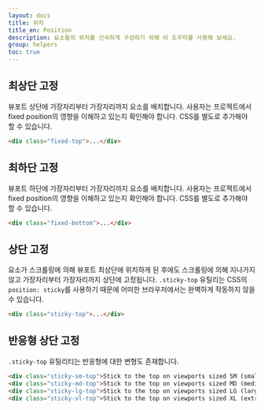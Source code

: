 ```yaml
---
layout: docs
title: 위치
title_en: Position
description: 요소들의 위치를 신속하게 구성하기 위해 이 도우미를 사용해 보세요.
group: helpers
toc: true
---
```


## 최상단 고정

뷰포트 상단에 가장자리부터 가장자리까지 요소를 배치합니다. 사용자는 프로젝트에서 fixed position의 영향을 이해하고 있는지 확인해야 합니다. CSS를 별도로 추가해야 할 수 있습니다.

```html
<div class="fixed-top">...</div>
```

## 최하단 고정

뷰포트 하단에 가장자리부터 가장자리까지 요소를 배치합니다. 사용자는 프로젝트에서 fixed position의 영향을 이해하고 있는지 확인해야 합니다. CSS를 별도로 추가해야 할 수 있습니다.

```html
<div class="fixed-bottom">...</div>
```

## 상단 고정

요소가 스크롤링에 의해 뷰포트 최상단에 위치하게 된 후에도 스크롤링에 의해 지나가지 않고 가장자리부터 가장자리까지 상단에 고정됩니다. `.sticky-top` 유틸리는 CSS의 `position: sticky`를 사용하기 때문에 어떠한 브라우저에서는 완벽하게 작동하지 않을 수 있습니다.


```html
<div class="sticky-top">...</div>
```

## 반응형 상단 고정

`.sticky-top` 유틸리티는 반응형에 대한 변형도 존재합니다.

```html
<div class="sticky-sm-top">Stick to the top on viewports sized SM (small) or wider</div>
<div class="sticky-md-top">Stick to the top on viewports sized MD (medium) or wider</div>
<div class="sticky-lg-top">Stick to the top on viewports sized LG (large) or wider</div>
<div class="sticky-xl-top">Stick to the top on viewports sized XL (extra-large) or wider</div>
```
